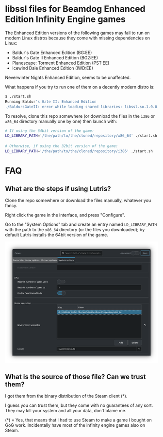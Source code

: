 # libssl files for Beamdog Enhanced Edition Infinity Engine games

The Enhanced Edition versions of the following games may fail to run on modern Linux distros because they come with missing dependencies on Linux:

  - Baldur's Gate Enhanced Edition (BG:EE)
  - Baldur's Gate II Enhanced Edition (BG2:EE)
  - Planescape: Torment Enhanced Edition (PST:EE)
  - Icewind Dale Enhanced Edition (IWD:EE)
  
Neverwinter Nights Enhanced Edition, seems to be unaffected.

What happens if you try to run one of them on a decently modern distro is:

```bash
$ ./start.sh
Running Baldur's Gate II: Enhanced Edition
./BaldursGateII: error while loading shared libraries: libssl.so.1.0.0: cannot open shared object file: No such file or directory
```

To resolve, clone this repo somewhere (or download the files in the `i386` or `x86_64` directory manually one by one) then launch with:

```bash
# If using the 64bit version of the game:
LD_LIBRARY_PATH='/the/path/to/the/cloned/repository/x86_64' ./start.sh

# Otherwise, if using the 32bit version of the game:
LD_LIBRARY_PATH='/the/path/to/the/cloned/repository/i386' ./start.sh
```

# FAQ

## What are the steps if using Lutris?

Clone the repo somewhere or download the files manually, whatever you fancy.

Right click the game in the interface, and press "Configure".

Go to the "System Options" tab and create an entry named `LD_LIBRARY_PATH` with the path to the `x86_64` directory (or the files you downloaded); by default Lutris installs the 64bit version of the game.

![lutris screenshot](https://raw.githubusercontent.com/xanathar/baldursgate_ee_libssl_files/main/docs/lutris-screenshot.png)


## What is the source of those file? Can we trust them?

I got them from the binary distribution of the Steam client (*).

I guess you can trust them, but they come with no guarantees of any sort. They may kill your system and all your data, don't blame me.

(*) = Yes, that means that I had to use Steam to make a game I bought on GoG work. Incidentally  have most of the infinity engine games also on Steam.

